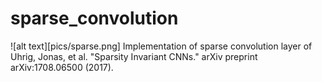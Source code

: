 # sparse_convolution
![alt text][pics/sparse.png]
Implementation of sparse convolution layer of
Uhrig, Jonas, et al. "Sparsity Invariant CNNs." arXiv preprint arXiv:1708.06500 (2017).
